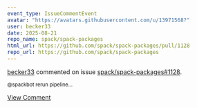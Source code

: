 ```yaml
---
event_type: IssueCommentEvent
avatar: "https://avatars.githubusercontent.com/u/13971568?"
user: becker33
date: 2025-08-21
repo_name: spack/spack-packages
html_url: https://github.com/spack/spack-packages/pull/1128
repo_url: https://github.com/spack/spack-packages
---
```


<a href='https://github.com/becker33' target='_blank'>becker33</a> commented on issue <a href='https://github.com/spack/spack-packages/pull/1128' target='_blank'>spack/spack-packages#1128</a>.

<small>@spackbot rerun pipeline...</small>

<a href='https://github.com/spack/spack-packages/pull/1128' target='_blank'>View Comment</a>